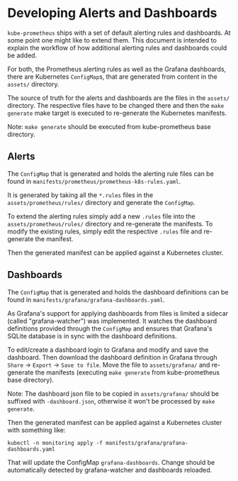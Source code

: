 # Developing Alerts and Dashboards

`kube-prometheus` ships with a set of default alerting rules and dashboards. At some point one might like to extend them. This document is intended to explain the workflow of how additional alerting rules and dashboards could be added.

For both, the Prometheus alerting rules as well as the Grafana dashboards, there are Kubernetes `ConfigMap`s, that are generated from content in the `assets/` directory.

The source of truth for the alerts and dashboards are the files in the `assets/` directory. The respective files have to be changed there and then the `make generate` make target is executed to re-generate the Kubernetes manifests.

Note: `make generate` should be executed from kube-prometheus base directory.

## Alerts

The `ConfigMap` that is generated and holds the alerting rule files can be found in `manifests/prometheus/prometheus-k8s-rules.yaml`.

It is generated by taking all the `*.rules` files in the `assets/prometheus/rules/` directory and generate the `ConfigMap`.

To extend the alerting rules simply add a new `.rules` file into the `assets/prometheus/rules/` directory and re-generate the manifests. To modify the existing rules, simply edit the respective `.rules` file and re-generate the manifest.

Then the generated manifest can be applied against a Kubernetes cluster.

## Dashboards

The `ConfigMap` that is generated and holds the dashboard definitions can be found in `manifests/grafana/grafana-dashboards.yaml`.

As Grafana's support for applying dashboards from files is limited a sidecar (called "grafana-watcher") was implemented. It watches the dashboard definitions provided through the `ConfigMap` and ensures that Grafana's SQLite database is in sync with the dashboard definitions.

To edit/create a dashboard login to Grafana and modify and save the dashboard. Then download the dashboard definition in Grafana through `Share` -> `Export` -> `Save to file`. Move the file to `assets/grafana/` and re-generate the manifests (executing `make generate` from kube-prometheus base directory).

Note: The dashboard json file to be copied in `assets/grafana/` should be suffixed with `-dashboard.json`, otherwise it won't be processed by `make generate`.

Then the generated manifest can be applied against a Kubernetes cluster with something like:
```
kubectl -n monitoring apply -f manifests/grafana/grafana-dashboards.yaml
```
That will update the ConfigMap `grafana-dashboards`. Change should be automatically detected by grafana-watcher and dashboards reloaded.
